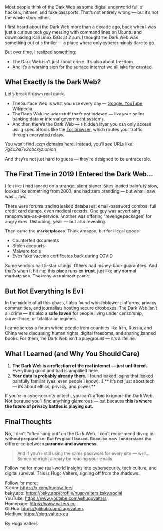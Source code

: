 Most people think of the Dark Web as some digital underworld full of hackers, hitmen, and fake passports. That’s not entirely wrong — but it’s not the whole story either.

I first heard about the Dark Web more than a decade ago, back when I was just a curious tech guy messing with command lines on Ubuntu and downloading Kali Linux ISOs at 2 a.m. I thought the Dark Web was something out of a thriller — a place where only cybercriminals dare to go.

But over time, I realized something:
* The Dark Web isn’t just about crime. It’s also about freedom.
* And it’s a warning sign for the surface internet we all take for granted.

## What Exactly Is the Dark Web?
Let’s break it down real quick.

* The Surface Web is what you use every day — [Google, YouTube](https://www.youtube.com/@hugovalters), Wikipedia.
* The Deep Web includes stuff that’s not indexed — like your online banking data or internal government systems.
* And then there’s the Dark Web — a hidden layer you can only access using special tools like the [Tor browser](https://www.torproject.org), which routes your traffic through encrypted relays.

You won’t find _.com_ domains here. Instead, you’ll see URLs like: _7g4x2m7v2abcxyz.onion_

And they’re not just hard to guess — they’re designed to be untraceable.

## The First Time in 2019 I Entered the Dark Web…
I felt like I had landed on a strange, silent planet. Sites loaded painfully slow, looked like something from 2003, and had zero branding — but what I saw was… raw.

There were forums trading leaked databases: email-password combos, full credit card dumps, even medical records.
One guy was advertising ransomware-as-a-service.
Another was offering “revenge packages” for angry exes.
Disturbing, yeah — but also revealing.

Then came the **marketplaces**. Think Amazon, but for illegal goods:
* Counterfeit documents
* Stolen accounts
* Malware tools
* Even fake vaccine certificates back during COVID

Some vendors had 5-star ratings. Others had money-back guarantees.
And that’s when it hit me: this place runs on **trust**, just like any normal marketplace. The irony was almost poetic.

## But Not Everything Is Evil
In the middle of all this chaos, I also found whistleblower platforms, privacy communities, and journalists hosting secure dropboxes. The Dark Web isn’t all crime — it’s also a **safe haven** for people living under censorship, surveillance, or totalitarian regimes.

I came across a forum where people from countries like Iran, Russia, and China were discussing human rights, digital freedoms, and sharing banned books. For them, the Dark Web isn’t a playground — it’s a lifeline.

## What I Learned (and Why You Should Care)
1. **The Dark Web is a reflection of the real internet — just unfiltered.** Everything good and bad is amplified here.
2. **Your data is probably already there**. I found leaked logins that looked painfully familiar (yes, even people I know). 
3.** It’s not just about tech — it’s about ethics, privacy, and power.**

If you’re in cybersecurity or tech, you can’t afford to ignore the Dark Web. Not because you’ll find anything glamorous — but because **this is where the future of privacy battles is playing out.**

## Final Thoughts
No, I don’t “often hang out” on the Dark Web. I don’t recommend diving in without preparation. But I’m glad I looked. Because now I understand the difference between **paranoia and awareness.**

> And if you’re still using the same password for every site — well…
Someone might already be reading your emails.

Follow me for more real-world insights into cybersecurity, tech culture, and digital survival. This is Hugo Valters, signing off from the shadows.

Follow for more:<br>
X.com: https://x.com/hugovalters<br>
bsky.app: https://bsky.app/profile/hugovalters.bsky.social<br>
YouTube: https://www.youtube.com/@hugovalters<br>
Homepage: https://www.valters.eu<br>
GitHub: https://github.com/hugovalters<br>
Medium: https://blog.valters.eu

By Hugo Valters
